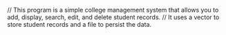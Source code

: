 // This program is a simple college management system that allows you to add, display, search, edit, and delete student records.
// It uses a vector to store student records and a file to persist the data.
